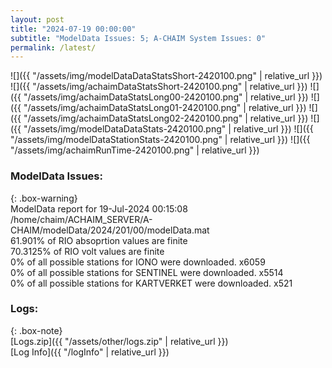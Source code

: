 ```yaml
---
layout: post
title: "2024-07-19 00:00:00"
subtitle: "ModelData Issues: 5; A-CHAIM System Issues: 0"
permalink: /latest/
---
```


![]({{ "/assets/img/modelDataDataStatsShort-2420100.png" | relative_url }})
![]({{ "/assets/img/achaimDataStatsShort-2420100.png" | relative_url }})
![]({{ "/assets/img/achaimDataStatsLong00-2420100.png" | relative_url }})
![]({{ "/assets/img/achaimDataStatsLong01-2420100.png" | relative_url }})
![]({{ "/assets/img/achaimDataStatsLong02-2420100.png" | relative_url }})
![]({{ "/assets/img/modelDataDataStats-2420100.png" | relative_url }})
![]({{ "/assets/img/modelDataStationStats-2420100.png" | relative_url }})
![]({{ "/assets/img/achaimRunTime-2420100.png" | relative_url }})


### ModelData Issues:  
  
{: .box-warning}  
 ModelData report for 19-Jul-2024 00:15:08   
 /home/chaim/ACHAIM_SERVER/A-CHAIM/modelData/2024/201/00/modelData.mat   
 61.901% of RIO absoprtion values are finite   
 70.3125% of RIO volt values are finite   
 0% of all possible stations for IONO were downloaded. x6059   
 0% of all possible stations for SENTINEL were downloaded. x5514   
 0% of all possible stations for KARTVERKET were downloaded. x521   
  


### Logs:  
  
{: .box-note}  
[Logs.zip]({{ "/assets/other/logs.zip" | relative_url }})  
[Log Info]({{ "/logInfo" | relative_url }})  
